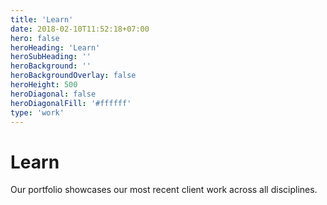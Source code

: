 ```yaml
---
title: 'Learn'
date: 2018-02-10T11:52:18+07:00
hero: false
heroHeading: 'Learn'
heroSubHeading: ''
heroBackground: ''
heroBackgroundOverlay: false
heroHeight: 500
heroDiagonal: false
heroDiagonalFill: '#ffffff'
type: 'work'
---
```


# Learn

Our portfolio showcases our most recent client work across all disciplines.
